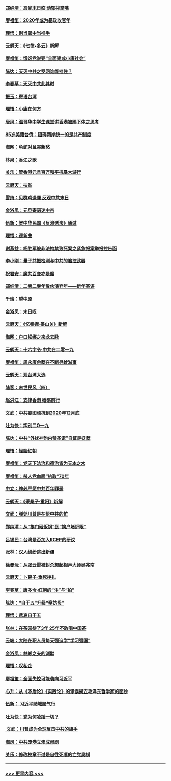 #### [郑纯清：恶党末日临 动辄挨掌嘴](../pages/nsc993/n11769356.md?t=01052044) 
#### [廖祖笙：2020年或为暴政收官年](../pages/nsc993/n11768216.md?t=01052044) 
#### [理悟：别当郎中当推手](../pages/nsc993/n11768243.md?t=01052044) 
#### [云鹤天：《七律▪冬云》新解](../pages/nsc993/n11768204.md?t=01052044) 
#### [廖祖笙：饿饭党说要“全面建成小康社会”](../pages/nsc993/n11767482.md?t=01052044) 
#### [陈达：天灭中共之罗网谁能挡住？](../pages/nsc993/n11767465.md?t=01052044) 
#### [李春草：天灭中共此其时](../pages/nsc993/n11767452.md?t=01052044) 
#### [振玉：寄语台湾](../pages/nsc993/n11767432.md?t=01052044) 
#### [理悟：小康在何方](../pages/nsc993/n11767394.md?t=01052044) 
#### [唐风：温哥华中学生课堂讲香港被踢下体之思考](../pages/nsc993/n11766848.md?t=01052044) 
#### [85岁美籍台侨：阻碍两岸统一的是共产制度](../pages/nsc993/n11765043.md?t=01052044) 
#### [海网：龟蛇对鼠哭新愁](../pages/nsc993/n11764895.md?t=01052044) 
#### [林泉：香江之歌](../pages/nsc993/n11764415.md?t=01052044) 
#### [关乐：赞香港元旦百万和平抗暴大游行](../pages/nsc993/n11764382.md?t=01052044) 
#### [云鹤天：扶贫](../pages/nsc993/n11764245.md?t=01052044) 
#### [雪绮：见群鸡退鹰  反观中共末日](../pages/nsc993/n11762112.md?t=01052044) 
#### [金浴凤：元旦寄语迷中帝](../pages/nsc993/n11761788.md?t=01052044) 
#### [伍新：贺中华民国《反渗透法》通过](../pages/nsc993/n11761994.md?t=01052044) 
#### [理悟：迎新曲](../pages/nsc993/n11761152.md?t=01052044) 
#### [谢燕益：杨胜军被非法拘禁致死案之紧急报案举报控告函](../pages/nsc993/n11756134.md?t=01052044) 
#### [李小刚：量子共振检测与中共的脑控武器](../pages/nsc993/n11754518.md?t=01052044) 
#### [祝君安：魔共百变亦是魔](../pages/nsc993/n11754469.md?t=01052044) 
#### [郑纯清：二零二零年散伙演弃年——新年寄语](../pages/nsc993/n11754195.md?t=01052044) 
#### [千瑞：望中原](../pages/nsc993/n11754159.md?t=01052044) 
#### [金浴凤：末日叹](../pages/nsc993/n11752359.md?t=01052044) 
#### [云鹤天：《忆秦娥‧娄山关》新解](../pages/nsc993/n11752348.md?t=01052044) 
#### [海网：户口松绑之来龙去脉](../pages/nsc993/n11752328.md?t=01052044) 
#### [云鹤天：十六字令‧中共在二零一九](../pages/nsc993/n11752305.md?t=01052044) 
#### [廖祖笙：周永康余孽在不断寻衅滋事](../pages/nsc993/n11751013.md?t=01052044) 
#### [云鹤天：观台湾大选](../pages/nsc993/n11751007.md?t=01052044) 
#### [陆客：末世民风（四）](../pages/nsc993/n11749203.md?t=01052044) 
#### [赵洪江：支撑香港 砥砺前行](../pages/nsc993/n11748482.md?t=01052044) 
#### [文武：中共妄图顽抗到2020年12月底](../pages/nsc993/n11748446.md?t=01052044) 
#### [吐为快：挥别二O一九](../pages/nsc993/n11748411.md?t=01052044) 
#### [陈达：中共“外扰神韵内禁圣诞”自证是妖孽](../pages/nsc993/n11748226.md?t=01052044) 
#### [理悟：怪胎红朝](../pages/nsc993/n11748206.md?t=01052044) 
#### [廖祖笙：党天下法治和德治皆为无本之木](../pages/nsc993/n11748135.md?t=01052044) 
#### [廖祖笙：杀人党血腥“执政”70年](../pages/nsc993/n11745144.md?t=01052044) 
#### [中立：神必严惩中共百年罪恶](../pages/nsc993/n11744970.md?t=01052044) 
#### [云鹤天：《采桑子‧重阳》新解](../pages/nsc993/n11744948.md?t=01052044) 
#### [文武：弹劾川普是在帮中共的忙](../pages/nsc993/n11744758.md?t=01052044) 
#### [郑纯清：从“挨门砸饭锅”到“挨户堵炉眼”](../pages/nsc993/n11744745.md?t=01052044) 
#### [吕锡民：台湾是否加入RCEP的研议](../pages/nsc993/n11744701.md?t=01052044) 
#### [张林：汉人纷纷逃出新疆](../pages/nsc993/n11743530.md?t=01052044) 
#### [徐曼沅：从张云雷被封杀想起相声大师吴兆南](../pages/nsc993/n11741816.md?t=01052044) 
#### [云鹤天：卜算子‧垂死挣扎](../pages/nsc993/n11739956.md?t=01052044) 
#### [李春草：唐多令‧红朝的“斗”与“拍”](../pages/nsc993/n11739830.md?t=01052044) 
#### [陈达：“自干五”升级“牵妨母”](../pages/nsc993/n11739724.md?t=01052044) 
#### [理悟：悲哀自干五](../pages/nsc993/n11739547.md?t=01052044) 
#### [张林：在茶园待了3年 25年不敢喝中国茶](../pages/nsc993/n11739240.md?t=01052044) 
#### [云端：大陆在职人员每天强迫学“学习强国”](../pages/nsc993/n11738735.md?t=01052044) 
#### [金浴凤：林郑之夫的渊默](../pages/nsc993/n11737735.md?t=01052044) 
#### [理悟：叹私企](../pages/nsc993/n11737715.md?t=01052044) 
#### [廖祖笙：全面失控可能袭向习近平](../pages/nsc993/n11737704.md?t=01052044) 
#### [心升：从《矛盾论》《实践论》的谬误揭去毛泽东哲学家的面纱](../pages/nsc993/n11736962.md?t=01052044) 
#### [伍新： 习近平赌城赌气行](../pages/nsc993/n11736929.md?t=01052044) 
#### [吐为快：党为何凌蹈一切？](../pages/nsc993/n11736915.md?t=01052044) 
#### [ 文武：川普成为全球反击中共的旗手](../pages/nsc993/n11736882.md?t=01052044) 
#### [海风：中共废港立澳成闹剧](../pages/nsc993/n11735857.md?t=01052044) 
#### [关乐：修改校章不过是自往死凑的亡党臭棋](../pages/nsc993/n11735097.md?t=01052044) 

----
#### [ >>> 更早内容 <<< ](../indexes/nsc993-earlier.md)
